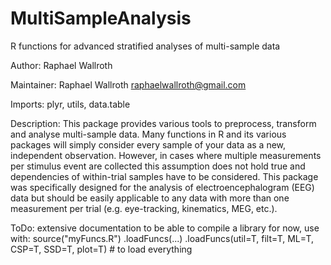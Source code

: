 # MultiSampleAnalysis
R functions for advanced stratified analyses of multi-sample data

Author: Raphael Wallroth

Maintainer: Raphael Wallroth <raphaelwallroth@gmail.com>

Imports: plyr, utils, data.table

Description: This package provides various tools to preprocess, transform and analyse multi-sample data. Many functions in R and its various packages will simply consider every sample of your data as a new, independent observation. However, in cases where multiple measurements per stimulus event are collected this assumption does not hold true and dependencies of within-trial samples have to be considered. This package was specifically designed for the analysis of electroencephalogram (EEG) data but should be easily applicable to any data with more than one measurement per trial (e.g. eye-tracking, kinematics, MEG, etc.). 

ToDo: extensive documentation to be able to compile a library
for now, use with:
source("myFuncs.R")
.loadFuncs(...)
.loadFuncs(util=T, filt=T, ML=T, CSP=T, SSD=T, plot=T) # to load everything